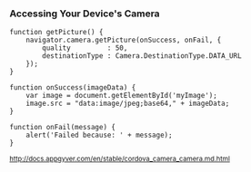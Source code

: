 ###  Accessing Your Device's Camera <!-- .element: class="bold" -->

    function getPicture() {
        navigator.camera.getPicture(onSuccess, onFail, {
            quality         : 50,
            destinationType : Camera.DestinationType.DATA_URL
        });
    }

    function onSuccess(imageData) {
        var image = document.getElementById('myImage');
        image.src = "data:image/jpeg;base64," + imageData;
    }

    function onFail(message) {
        alert('Failed because: ' + message);
    }

<small>http://docs.appgyver.com/en/stable/cordova_camera_camera.md.html</small>
